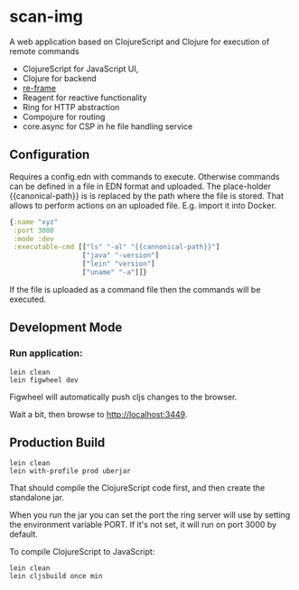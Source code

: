 # scan-img

A web application based on ClojureScript and Clojure for execution of remote commands

- ClojureScript for JavaScript UI,
- Clojure for backend
- [re-frame](https://github.com/Day8/re-frame)
- Reagent for reactive functionality
- Ring for HTTP abstraction
- Compojure for routing
- core.async for CSP in he file handling service

## Configuration

Requires a config.edn with commands to execute. Otherwise commands can be defined in a file in EDN format and uploaded. The place-holder {{canonical-path}} is is replaced by the path where the file is stored. That allows to perform actions on an uploaded file. E.g. import it into Docker.

```clojure
{:name "xyz"
 :port 3000
 :mode :dev
 :executable-cmd [["ls" "-al" "{{cannonical-path}}"]
                  ["java" "-version"]
                  ["lein" "version"]
                  ["uname" "-a"]]}
```

If the file is uploaded as a command file then the commands will be executed.


## Development Mode

### Run application:

```
lein clean
lein figwheel dev
```

Figwheel will automatically push cljs changes to the browser.

Wait a bit, then browse to [http://localhost:3449](http://localhost:3449).

## Production Build

```
lein clean
lein with-profile prod uberjar
```

That should compile the ClojureScript code first, and then create the standalone jar.

When you run the jar you can set the port the ring server will use by setting the environment variable PORT.
If it's not set, it will run on port 3000 by default.

To compile ClojureScript to JavaScript:

```
lein clean
lein cljsbuild once min
```
